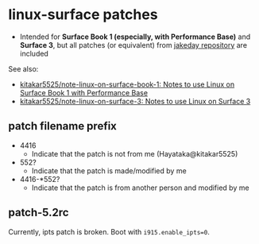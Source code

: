 # linux-surface patches

- Intended for **Surface Book 1 (especially, with Performance Base)** and **Surface 3**, but all patches (or equivalent) from [jakeday repository](https://github.com/jakeday/linux-surface) are included

See also:
- [kitakar5525/note-linux-on-surface-book-1: Notes to use Linux on Surface Book 1 with Performance Base](https://github.com/kitakar5525/note-linux-on-surface-book-1)
- [kitakar5525/note-linux-on-surface-3: Notes to use Linux on Surface 3](https://github.com/kitakar5525/note-linux-on-surface-3)



## patch filename prefix

- 4416
	- Indicate that the patch is not from me (Hayataka@kitakar5525)
- 552?
	- Indicate that the patch is made/modified by me
- 4416-*552?
	- Indicate that the patch is from another person and modified by me



## patch-5.2rc

Currently, ipts patch is broken. Boot with `i915.enable_ipts=0`.